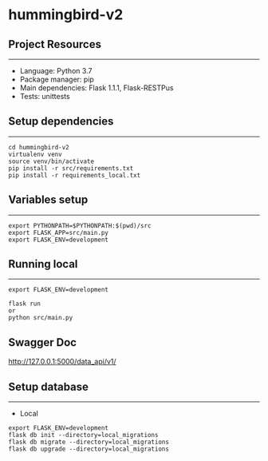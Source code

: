 # hummingbird-v2


## Project Resources
___
- Language: Python 3.7
- Package manager: pip
- Main dependencies: Flask 1.1.1, Flask-RESTPus
- Tests: unittests


## Setup dependencies
___
```
cd hummingbird-v2
virtualenv venv
source venv/bin/activate
pip install -r src/requirements.txt
pip install -r requirements_local.txt
```

## Variables setup
___
```
export PYTHONPATH=$PYTHONPATH:$(pwd)/src
export FLASK_APP=src/main.py
export FLASK_ENV=development
```


## Running local
___
```
export FLASK_ENV=development

flask run
or
python src/main.py 
```

## Swagger Doc
http://127.0.0.1:5000/data_api/v1/


## Setup database
___

- Local
```
export FLASK_ENV=development
flask db init --directory=local_migrations
flask db migrate --directory=local_migrations
flask db upgrade --directory=local_migrations   
```

